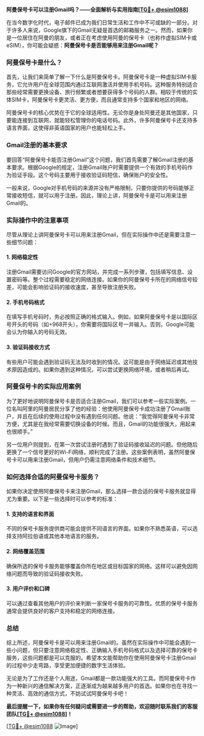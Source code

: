 **阿曼保号卡可以注册Gmail吗？——全面解析与实用指南[[TG💪+ @esim1088](https://t.me/s/esim1088)]**

在当今数字化时代，电子邮件已成为我们日常生活和工作中不可或缺的一部分。对于许多人来说，Google旗下的Gmail无疑是首选的邮箱服务之一。然而，如果你是一位居住在阿曼的朋友，或者正在考虑使用阿曼的保号卡（也称作虚拟SIM卡或eSIM），你可能会疑惑：**阿曼保号卡是否能够用来注册Gmail呢？**

### 阿曼保号卡是什么？

首先，让我们来简单了解一下什么是阿曼保号卡。阿曼保号卡是一种虚拟SIM卡服务，它允许用户在全球范围内通过互联网激活并使用手机号码。这种服务特别适合那些经常需要更换设备、旅行频繁或者想要获得多个号码的人群。相较于传统的实体SIM卡，阿曼保号卡更灵活、更方便，而且通常支持多个国家和地区的网络。

阿曼保号卡的核心优势在于它的全球适用性。无论你是身处阿曼还是其他国家，只要能连接到互联网，就能轻松管理你的电话号码。此外，许多阿曼保号卡还支持多语言界面，这使得非英语国家的用户也能轻松上手。

### Gmail注册的基本要求

要回答“阿曼保号卡能否注册Gmail”这个问题，我们首先需要了解Gmail注册的基本要求。根据Google的规定，注册Gmail账户时需要提供一个有效的手机号码作为验证手段。这个号码主要用于接收验证码短信，确保账户的安全性。

一般来说，Google对手机号码的来源并没有严格限制，只要你提供的号码能够正常接收短信，就可以用于注册。因此，理论上讲，阿曼保号卡是可以用来注册Gmail的。

### 实际操作中的注意事项

尽管从理论上讲阿曼保号卡可以用来注册Gmail，但在实际操作中还是需要注意一些细节问题：

#### 1. 网络稳定性
注册Gmail需要访问Google的官方网站，并完成一系列步骤，包括填写信息、设置密码等。整个过程需要稳定的网络连接。如果你的阿曼保号卡所在的网络信号较差，可能会影响验证码的接收速度，甚至导致注册失败。

#### 2. 手机号码格式
在填写手机号码时，务必按照正确的格式输入。例如，如果阿曼保号卡是以国际区号开头的号码（如+968开头），你需要将国际区号一并输入。否则，Google可能会认为你输入的号码无效。

#### 3. 验证码接收方式
有些用户可能会遇到验证码无法及时收到的情况。这可能是由于网络延迟或其他技术原因造成的。如果你遇到这种情况，可以尝试更换网络环境，或者稍后再试。

### 阿曼保号卡的实际应用案例

为了更好地说明阿曼保号卡是否适合注册Gmail，我们可以参考一些实际案例。一位名叫阿里的阿曼居民分享了他的经验：他使用阿曼保号卡成功注册了Gmail账户，并且在后续的使用过程中没有遇到任何问题。他说：“我觉得阿曼保号卡非常方便，尤其是在我经常需要切换设备的时候。而且，Gmail的功能很强大，用起来也很顺手。”

另一位用户则提到，在第一次尝试注册时遇到了验证码接收延迟的问题。但他随后更换了一个信号更好的Wi-Fi网络，顺利完成了注册。这些案例表明，虽然阿曼保号卡可以用来注册Gmail，但用户仍需注意网络条件和技术细节。

### 如何选择合适的阿曼保号卡服务？

如果你决定使用阿曼保号卡来注册Gmail，那么选择一款合适的保号卡服务就显得尤为重要。以下是一些选择时可以参考的标准：

#### 1. 支持的语言和界面
不同的保号卡服务提供商可能会提供不同语言的界面。如果你不熟悉英语，可以选择支持阿拉伯语或其他本地语言的服务。

#### 2. 网络覆盖范围
确保所选的保号卡服务能够覆盖你所在地区或目标国家的网络。这样可以避免因网络问题而导致的验证码接收失败。

#### 3. 用户评价和口碑
可以通过查看其他用户的评价来判断一家保号卡服务的可靠性。优质的保号卡服务通常会提供良好的客户支持和稳定的网络连接。

### 总结

综上所述，阿曼保号卡是可以用来注册Gmail的。虽然在实际操作中可能会遇到一些小问题，但只要注意网络稳定性、正确输入手机号码格式以及选择可靠的保号卡服务，这些问题都是可以克服的。希望本文能帮助你在使用阿曼保号卡注册Gmail的过程中少走弯路，享受更加便捷的数字生活体验。

无论是为了工作还是个人用途，Gmail都是一款功能强大的工具。而阿曼保号卡作为一种新兴的通信解决方案，正逐渐成为越来越多用户的首选。如果你也在寻找一种灵活、高效的通信方式，不妨试试阿曼保号卡吧！

**最后提醒一下，如果你有任何疑问或需要进一步的帮助，欢迎随时联系我们的客服团队[[TG💪+ @esim1088](https://t.me/s/esim1088)]！**

[[TG💪+ @esim1088](https://t.me/s/esim1088) ![Image](https://i.postimg.cc/4NQfJmqS/Snipaste-2025-05-13-00-14-12.png)]